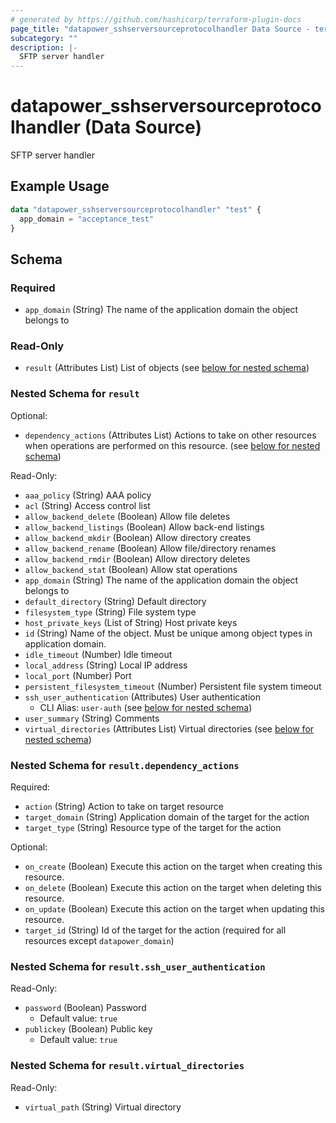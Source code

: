 ```yaml
---
# generated by https://github.com/hashicorp/terraform-plugin-docs
page_title: "datapower_sshserversourceprotocolhandler Data Source - terraform-provider-datapower"
subcategory: ""
description: |-
  SFTP server handler
---
```


# datapower_sshserversourceprotocolhandler (Data Source)

SFTP server handler

## Example Usage

```terraform
data "datapower_sshserversourceprotocolhandler" "test" {
  app_domain = "acceptance_test"
}
```

<!-- schema generated by tfplugindocs -->
## Schema

### Required

- `app_domain` (String) The name of the application domain the object belongs to

### Read-Only

- `result` (Attributes List) List of objects (see [below for nested schema](#nestedatt--result))

<a id="nestedatt--result"></a>
### Nested Schema for `result`

Optional:

- `dependency_actions` (Attributes List) Actions to take on other resources when operations are performed on this resource. (see [below for nested schema](#nestedatt--result--dependency_actions))

Read-Only:

- `aaa_policy` (String) AAA policy
- `acl` (String) Access control list
- `allow_backend_delete` (Boolean) Allow file deletes
- `allow_backend_listings` (Boolean) Allow back-end listings
- `allow_backend_mkdir` (Boolean) Allow directory creates
- `allow_backend_rename` (Boolean) Allow file/directory renames
- `allow_backend_rmdir` (Boolean) Allow directory deletes
- `allow_backend_stat` (Boolean) Allow stat operations
- `app_domain` (String) The name of the application domain the object belongs to
- `default_directory` (String) Default directory
- `filesystem_type` (String) File system type
- `host_private_keys` (List of String) Host private keys
- `id` (String) Name of the object. Must be unique among object types in application domain.
- `idle_timeout` (Number) Idle timeout
- `local_address` (String) Local IP address
- `local_port` (Number) Port
- `persistent_filesystem_timeout` (Number) Persistent file system timeout
- `ssh_user_authentication` (Attributes) User authentication
  - CLI Alias: `user-auth` (see [below for nested schema](#nestedatt--result--ssh_user_authentication))
- `user_summary` (String) Comments
- `virtual_directories` (Attributes List) Virtual directories (see [below for nested schema](#nestedatt--result--virtual_directories))

<a id="nestedatt--result--dependency_actions"></a>
### Nested Schema for `result.dependency_actions`

Required:

- `action` (String) Action to take on target resource
- `target_domain` (String) Application domain of the target for the action
- `target_type` (String) Resource type of the target for the action

Optional:

- `on_create` (Boolean) Execute this action on the target when creating this resource.
- `on_delete` (Boolean) Execute this action on the target when deleting this resource.
- `on_update` (Boolean) Execute this action on the target when updating this resource.
- `target_id` (String) Id of the target for the action (required for all resources except `datapower_domain`)


<a id="nestedatt--result--ssh_user_authentication"></a>
### Nested Schema for `result.ssh_user_authentication`

Read-Only:

- `password` (Boolean) Password
  - Default value: `true`
- `publickey` (Boolean) Public key
  - Default value: `true`


<a id="nestedatt--result--virtual_directories"></a>
### Nested Schema for `result.virtual_directories`

Read-Only:

- `virtual_path` (String) Virtual directory
